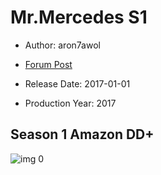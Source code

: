# Mr.Mercedes S1

* Author: aron7awol

* [Forum Post](https://www.avsforum.com/threads/bass-eq-for-filtered-movies.2995212/post-59410418)

* Release Date: 2017-01-01
* Production Year: 2017

## Season 1 Amazon DD+

![img 0](https://i.imgur.com/lZrKO68.jpg)

